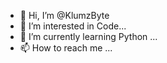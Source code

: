 - 👋 Hi, I’m @KlumzByte
- 👀 I’m interested in Code...
- 🌱 I’m currently learning Python ...
- 📫 How to reach me ...

<!---
KlumzByte/KlumzByte is a ✨ special ✨ repository because its `README.md` (this file) appears on your GitHub profile.
You can click the Preview link to take a look at your changes.
--->
